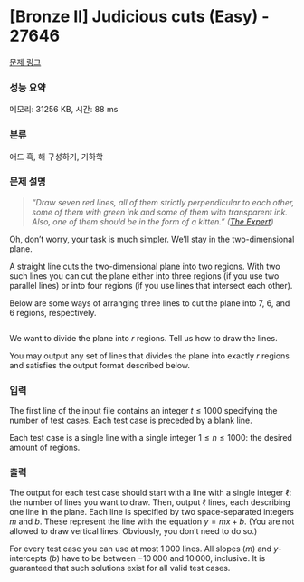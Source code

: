 # [Bronze II] Judicious cuts (Easy) - 27646 

[문제 링크](https://www.acmicpc.net/problem/27646) 

### 성능 요약

메모리: 31256 KB, 시간: 88 ms

### 분류

애드 혹, 해 구성하기, 기하학

### 문제 설명

<blockquote>
<p><em>“Draw seven red lines, all of them strictly perpendicular to each other, some of them with green ink and some of them with transparent ink. Also, one of them should be in the form of a kitten.” </em><em>(<a href="https://www.youtube.com/watch?v=BKorP55Aqvg">The Expert</a>)</em></p>
</blockquote>

<p>Oh, don’t worry, your task is much simpler. We’ll stay in the two-dimensional plane.</p>

<p>A straight line cuts the two-dimensional plane into two regions. With two such lines you can cut the plane either into three regions (if you use two parallel lines) or into four regions (if you use lines that intersect each other).</p>

<p>Below are some ways of arranging three lines to cut the plane into 7, 6, and 6 regions, respectively.</p>

<p style="text-align: center;"><img alt="" src="https://upload.acmicpc.net/83560455-cda9-43c0-a354-3cb15f882a4b/-/preview/"></p>

<p>We want to divide the plane into <em>r</em> regions. Tell us how to draw the lines.</p>

<p>You may output any set of lines that divides the plane into exactly <em>r</em> regions and satisfies the output format described below.</p>

### 입력 

 <p>The first line of the input file contains an integer <em>t</em> ≤ 1000 specifying the number of test cases. Each test case is preceded by a blank line.</p>

<p>Each test case is a single line with a single integer 1 ≤ <em>n</em> ≤ 1000: the desired amount of regions.</p>

### 출력 

 <p>The output for each test case should start with a line with a single integer ℓ: the number of lines you want to draw. Then, output ℓ lines, each describing one line in the plane. Each line is specified by two space-separated integers <em>m</em> and <em>b</em>. These represent the line with the equation <em>y</em> = <em>m</em><em>x</em> + <em>b</em>. (You are not allowed to draw vertical lines. Obviously, you don’t need to do so.)</p>

<p>For every test case you can use at most 1 000 lines. All slopes (<em>m</em>) and <em>y</em>-intercepts (<em>b</em>) have to be between −10 000 and 10 000, inclusive. It is guaranteed that such solutions exist for all valid test cases.</p>


